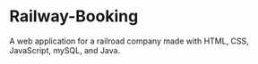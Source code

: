 # Railway-Booking
A web application for a railroad company made with HTML, CSS, JavaScript, mySQL, and Java.
